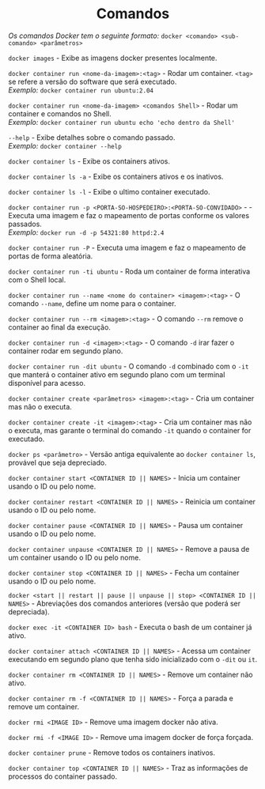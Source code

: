 <h1 style="text-align: center;" >Comandos</h1>

*_Os comandos Docker tem o seguinte formato:_* ```docker <comando> <sub-comando> <parâmetros>```  
  
```docker images``` - Exibe as imagens docker presentes localmente.  
  
```docker container run <nome-da-imagem>:<tag>``` - Rodar um container. ```<tag>``` se refere a versão do software que será executado.  
*_Exemplo:_* ```docker container run ubuntu:2.04```  
  
```docker container run <nome-da-imagem> <comandos Shell>``` - Rodar um container e comandos no Shell.  
*_Exemplo:_* ```docker container run ubuntu echo 'echo dentro da Shell'```  
  
```--help``` - Exibe detalhes sobre o comando passado.  
*_Exemplo:_* ```docker container --help```  
  
```docker container ls``` - Exibe os containers ativos.  
  
```docker container ls -a``` - Exibe os containers ativos e os inativos.  
  
```docker container ls -l``` - Exibe o ultimo container executado.  
  
```docker container run -p <PORTA-SO-HOSPEDEIRO>:<PORTA-SO-CONVIDADO>``` - - Executa uma imagem e faz o mapeamento de portas conforme os valores passados.  
*_Exemplo:_* ```docker run -d -p 54321:80 httpd:2.4```  
  
```docker container run -P``` - Executa uma imagem e faz o mapeamento de portas de forma aleatória.  
  
```docker container run -ti ubuntu``` - Roda um container de forma interativa com o Shell local.  
  
```docker container run --name <nome do container> <imagem>:<tag>``` - O comando ```--name```, define um nome para o container.  
  
```docker container run --rm <imagem>:<tag>``` - O comando ```--rm``` remove o container ao final da execução.  
  
```docker container run -d <imagem>:<tag>``` - O comando ```-d``` irar fazer o container rodar em segundo plano.  
  
```docker container run -dit ubuntu``` - O  comando ```-d``` combinado com o ```-it``` que manterá o container ativo em segundo plano com um terminal disponível para acesso.  
  
```docker container create <parâmetros> <imagem>:<tag>``` - Cria um container mas não o executa.  
  
```docker container create -it <imagem>:<tag>``` - Cria um container mas não o executa, mas garante o terminal do comando ```-it``` quando o container for executado.  
  
```docker ps <parâmetro>``` - Versão antiga equivalente ao ```docker container ls```, provável que seja depreciado.  
  
```docker container start <CONTAINER ID || NAMES>``` - Inicia um container usando o ID ou pelo nome.  
  
```docker container restart <CONTAINER ID || NAMES>``` - Reinicia um container usando o ID ou pelo nome.  
  
```docker container pause <CONTAINER ID || NAMES>``` - Pausa um container usando o ID ou pelo nome.  
  
```docker container unpause <CONTAINER ID || NAMES>``` - Remove a pausa de um container usando o ID ou pelo nome.  
  
```docker container stop <CONTAINER ID || NAMES>``` - Fecha um container usando o ID ou pelo nome.  
  
```docker <start || restart || pause || unpause || stop> <CONTAINER ID || NAMES>``` - Abreviações dos comandos anteriores (versão que poderá ser depreciada).  

  ```docker exec -it <CONTAINER ID> bash``` - Executa o bash de um container já ativo.  
  
```docker container attach <CONTAINER ID || NAMES>``` - Acessa um container executando em segundo plano que tenha sido inicializado com o ```-dit``` ou ```it```.  
  
```docker container rm <CONTAINER ID || NAMES>``` - Remove um container não ativo.  
  
```docker container rm -f <CONTAINER ID || NAMES>``` - Força a parada e remove um container.  
  
```docker rmi <IMAGE ID>``` - Remove uma imagem docker não ativa.  
  
```docker rmi -f <IMAGE ID>``` - Remove uma imagem docker de força forçada.  
  
```docker container prune``` - Remove todos os containers inativos.  
  
```docker container top <CONTAINER ID || NAMES>``` - Traz as informações de processos do container passado.  
  